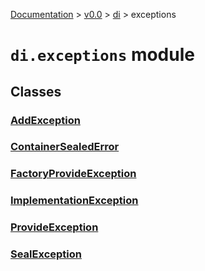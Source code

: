 [Documentation](/docs/documentation.md) >
 [v0.0](/docs/0.0/version.md) >
  [di](/docs/0.0/di/module.md) >
   exceptions

# `di.exceptions` module

## Classes

### [AddException](add_exception.md)
### [ContainerSealedError](container_sealed_error.md)
### [FactoryProvideException](factory_provide_exception.md)
### [ImplementationException](implementation_exception.md)
### [ProvideException](provide_exception.md)
### [SealException](seal_exception.md)
